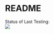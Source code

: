 # README

Status of Last Testing:<br>
<img src="https://github.com/amveng/cinema_api/workflows/cinema_api-testing/badge.svg?branch=master"><br>
